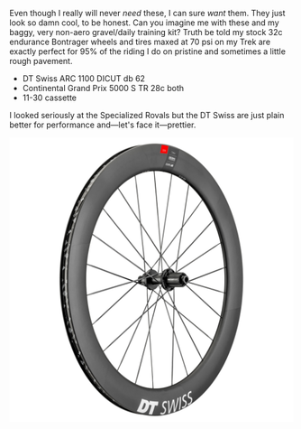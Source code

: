 Even though I really will never _need_ these, I can sure _want_ them. They just look so damn cool, to be honest. Can you imagine me with these and my baggy, very non-aero gravel/daily training kit? Truth be told my stock 32c endurance Bontrager wheels and tires maxed at 70 psi on my Trek are exactly perfect for 95% of the riding I do on pristine and sometimes a little rough pavement.

- DT Swiss ARC 1100 DICUT db 62
- Continental Grand Prix 5000 S TR 28c both
- 11-30 cassette

I looked seriously at the Specialized Rovals but the DT Swiss are just plain better for performance and—let's face it—prettier.

![](dtswiss-arc-1100.jpg)

